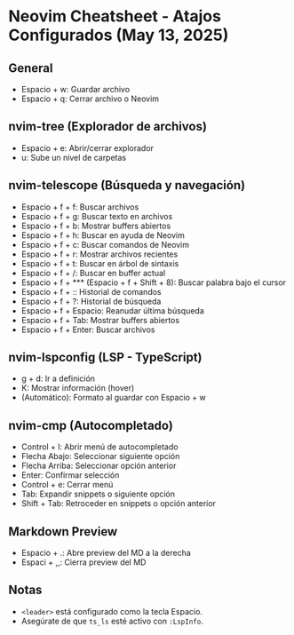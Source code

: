 # Neovim Cheatsheet - Atajos Configurados (May 13, 2025)

## General

- Espacio + w: Guardar archivo
- Espacio + q: Cerrar archivo o Neovim

## nvim-tree (Explorador de archivos)

- Espacio + e: Abrir/cerrar explorador
- u: Sube un nivel de carpetas
 
## nvim-telescope (Búsqueda y navegación)

- Espacio + f + f: Buscar archivos
- Espacio + f + g: Buscar texto en archivos
- Espacio + f + b: Mostrar buffers abiertos
- Espacio + f + h: Buscar en ayuda de Neovim
- Espacio + f + c: Buscar comandos de Neovim
- Espacio + f + r: Mostrar archivos recientes
- Espacio + f + t: Buscar en árbol de sintaxis
- Espacio + f + /: Buscar en buffer actual
- Espacio + f + *** (Espacio + f + Shift + 8): Buscar palabra bajo el cursor
- Espacio + f + :: Historial de comandos
- Espacio + f + ?: Historial de búsqueda
- Espacio + f + Espacio: Reanudar última búsqueda
- Espacio + f + Tab: Mostrar buffers abiertos
- Espacio + f + Enter: Buscar archivos

## nvim-lspconfig (LSP - TypeScript)

- g + d: Ir a definición
- K: Mostrar información (hover)
- (Automático): Formato al guardar con Espacio + w

## nvim-cmp (Autocompletado)

- Control + l: Abrir menú de autocompletado
- Flecha Abajo: Seleccionar siguiente opción
- Flecha Arriba: Seleccionar opción anterior
- Enter: Confirmar selección
- Control + e: Cerrar menú
- Tab: Expandir snippets o siguiente opción
- Shift + Tab: Retroceder en snippets o opción anterior

## Markdown Preview

- Espacio + .: Abre preview del MD a la derecha
- Espaci + ,,: Cierra preview del MD

## Notas

- `<leader>` está configurado como la tecla Espacio.
- Asegúrate de que `ts_ls` esté activo con `:LspInfo`.
